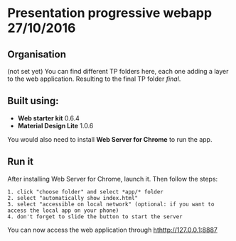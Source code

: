 # Presentation progressive webapp 27/10/2016

## Organisation

(not set yet)
You can find different TP folders here, each one adding a layer to the web application.
Resulting to the final TP folder *final*.

## Built using:

- **Web starter kit** 0.6.4
- **Material Design Lite** 1.0.6

You would also need to install **Web Server for Chrome** to run the app.

## Run it

After installing Web Server for Chrome, launch it. Then follow the steps:

    1. click "choose folder" and select *app/* folder
    2. select "automatically show index.html"
    3. select "accessible on local network" (optional: if you want to access the local app on your phone)
    4. don't forget to slide the button to start the server

You can now access the web application through [hthttp://127.0.0.1:8887](http://127.0.0.1:8887)
